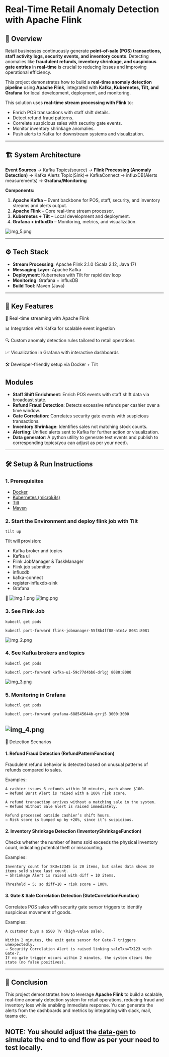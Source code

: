 # Real-Time Retail Anomaly Detection with Apache Flink

## 📌 Overview

Retail businesses continuously generate **point-of-sale (POS) transactions, staff activity logs, security events, and inventory counts**. Detecting anomalies like **fraudulent refunds, inventory shrinkage, and suspicious gate entries** in **real-time** is crucial to reducing losses and improving operational efficiency.

This project demonstrates how to build a **real-time anomaly detection pipeline** using **Apache Flink**, integrated with **Kafka, Kubernetes, Tilt, and Grafana** for local development, deployment, and monitoring.

This solution uses **real-time stream processing with Flink** to:

* Enrich POS transactions with staff shift details.
* Detect refund fraud patterns.
* Correlate suspicious sales with security gate events.
* Monitor inventory shrinkage anomalies.
* Push alerts to Kafka for downstream systems and visualization.
---

## 🏗️ System Architecture

**Event Sources** → Kafka Topics(source) → **Flink Processing (Anomaly Detection)** → Kafka Alerts Topic(Sink)→ KafkaConnect -> influxDB(Alerts measurements) -> **Grafana/Monitoring**

**Components:**

1. **Apache Kafka** – Event backbone for POS, staff, security, and inventory streams and alerts output.
2. **Apache Flink** – Core real-time stream processor.
3. **Kubernetes + Tilt** – Local development and deployment.
4. **Grafana + influxDb** – Monitoring, metrics, and visualization.

![img_5.png](img_5.png)

---

## ⚙️ Tech Stack

* **Stream Processing**: Apache Flink 2.1.0 (Scala 2.12, Java 17)
* **Messaging Layer**: Apache Kafka
* **Deployment**: Kubernetes with Tilt for rapid dev loop
* **Monitoring**: Grafana + influxDB
* **Build Tool**: Maven (Java)

---

## 🔑 Key Features

🚀 Real-time streaming with Apache Flink

📊 Integration with Kafka for scalable event ingestion

🔍 Custom anomaly detection rules tailored to retail operations

📈 Visualization in Grafana with interactive dashboards

🛠️ Developer-friendly setup via Docker + Tilt

## Modules

* **Staff Shift Enrichment**: Enrich POS events with staff shift data via broadcast state.
* **Refund Fraud Detection**: Detects excessive refunds per cashier over a time window.
* **Gate Correlation**: Correlates security gate events with suspicious transactions.
* **Inventory Shrinkage**: Identifies sales not matching stock counts.
* **Alerting**: Unified alerts sent to Kafka for further action or visualization.
* **Data generator**: A python utility to generate test events and publish to corresponding topics(you can adjust as per your need).

---

## 🛠️ Setup & Run Instructions

### 1. Prerequisites

* [Docker](https://www.docker.com/)
* [Kubernetes (microk8s)](https://microk8s.io/#install-microk8s)
* [Tilt](https://tilt.dev/)
* [Maven](https://maven.apache.org/)

### 2. Start the Environment and deploy flink job with Tilt

```
tilt up
```

Tilt will provision:

* Kafka broker and topics
* Kafka ui
* Flink JobManager & TaskManager
* Flink job submitter
* influxdb 
* kafka-connect 
* register-influxdb-sink 
* Grafana 

📌 
![img_1.png](img_1.png)
![img.png](img.png)


### 3. See Flink Job
```
kubectl get pods
```

```
kubectl port-forward flink-jobmanager-55f8b4ff88-ntn4v 8081:8081
```
![img_2.png](img_2.png)

### 4. See Kafka brokers and topics
```
kubectl get pods
```

```
kubectl port-forward kafka-ui-59c77d4bb6-drlgj 8080:8080
```
![img_3.png](img_3.png)
### 5. Monitoring in Grafana

```
kubectl get pods
```

```
kubectl port-forward grafana-688545644b-grrj5 3000:3000
```
![img_4.png](img_4.png)
---
🔎 Detection Scenarios
#### 1. Refund Fraud Detection (RefundPatternFunction)

Fraudulent refund behavior is detected based on unusual patterns of refunds compared to sales.

Examples:

```
A cashier issues 6 refunds within 10 minutes, each above $100.
→ Refund Burst Alert is raised with a 100% risk score.

A refund transaction arrives without a matching sale in the system.
→ Refund Without Sale Alert is raised immediately.

Refund processed outside cashier’s shift hours.
→ Risk score is bumped up by +20%, since it’s suspicious.
```

#### 2. Inventory Shrinkage Detection (InventoryShrinkageFunction)

Checks whether the number of items sold exceeds the physical inventory count, indicating potential theft or miscounting.

Examples:

```
Inventory count for SKU=12345 is 20 items, but sales data shows 30 items sold since last count.
→ Shrinkage Alert is raised with diff = 10 items.

Threshold = 5; so diff=10 → risk score = 100%.
```

#### 3. Gate & Sale Correlation Detection (GateCorrelationFunction)

Correlates POS sales with security gate sensor triggers to identify suspicious movement of goods.

Examples:

```
A customer buys a $500 TV (high-value sale).

Within 2 minutes, the exit gate sensor for Gate-7 triggers unexpectedly.
→ Security Correlation Alert is raised linking saleTxn=TX123 with Gate-7.
If no gate trigger occurs within 2 minutes, the system clears the state (no false positives).

```
---


## 🎯 Conclusion

This project demonstrates how to leverage **Apache Flink** to build a scalable, real-time anomaly detection system for retail operations, reducing fraud and inventory loss while enabling immediate response.
Yu can generate the alerts from the dashboards and metrics by integrating with slack, mail, teams etc.

NOTE: You should adjust the [data-gen](data-gen) to simulate the end to end flow as per your need to test locally.
---
